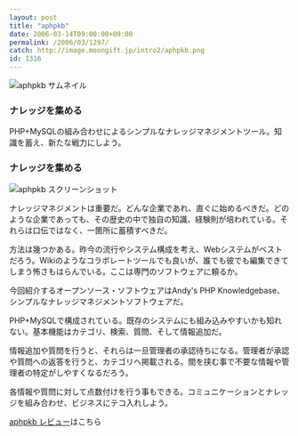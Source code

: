 ```yaml
---
layout: post
title: "aphpkb"
date: 2006-03-14T09:00:00+09:00
permalink: /2006/03/1297/
catch: http://image.moongift.jp/intro2/aphpkb.png
id: 1316
---
```

 ![aphpkb サムネイル](http://image.moongift.jp/intro2/aphpkb.t.png "aphpkb サムネイル")
  

### ナレッジを集める
  
PHP+MySQLの組み合わせによるシンプルなナレッジマネジメントツール。知識を蓄え、新たな戦力にしよう。  
<!--more-->  

### ナレッジを集める
  

![aphpkb スクリーンショット](http://image.moongift.jp/intro2/aphpkb.png "aphpkb スクリーンショット")

  

ナレッジマネジメントは重要だ。どんな企業であれ、直ぐに始めるべきだ。どのような企業であっても、その歴史の中で独自の知識、経験則が培われている。それらは口伝ではなく、一箇所に蓄積すべきだ。

  

方法は幾つかある。昨今の流行やシステム構成を考え、Webシステムがベストだろう。Wikiのようなコラボレートツールでも良いが、誰でも彼でも編集できてしまう怖さもはらんでいる。ここは専門のソフトウェアに頼るか。

  

今回紹介するオープンソース・ソフトウェアはAndy's PHP Knowledgebase、シンプルなナレッジマネジメントソフトウェアだ。

  

PHP+MySQLで構成されている。既存のシステムにも組み込みやすいかも知れない。基本機能はカテゴリ、検索、質問、そして情報追加だ。

  

情報追加や質問を行うと、それらは一旦管理者の承認待ちになる。管理者が承認や質問への返答を行うと、カテゴリへ掲載される。間を挟む事で不要な情報や管理者の特定がしやすくなるだろう。

  

各情報や質問に対して点数付けを行う事もできる。コミュニケーションとナレッジを組み合わせ、ビジネスにテコ入れしよう。

  

[aphpkb レビュー](http://oss.moongift.jp/review/i-1321.html)はこちら

